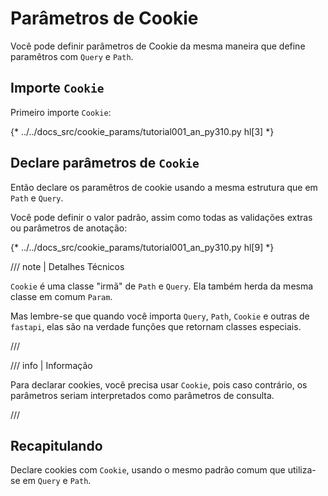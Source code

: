 # Parâmetros de Cookie

Você pode definir parâmetros de Cookie da mesma maneira que define paramêtros com `Query` e `Path`.

## Importe `Cookie`

Primeiro importe `Cookie`:

{* ../../docs_src/cookie_params/tutorial001_an_py310.py hl[3] *}

## Declare parâmetros de `Cookie`

Então declare os paramêtros de cookie usando a mesma estrutura que em `Path` e `Query`.

Você pode definir o valor padrão, assim como todas as validações extras ou parâmetros de anotação:


{* ../../docs_src/cookie_params/tutorial001_an_py310.py hl[9] *}

/// note | Detalhes Técnicos

`Cookie` é uma classe "irmã" de `Path` e `Query`. Ela também herda da mesma classe em comum `Param`.

Mas lembre-se que quando você importa `Query`, `Path`, `Cookie` e outras de `fastapi`, elas são na verdade funções que retornam classes especiais.

///

/// info | Informação

Para declarar cookies, você precisa usar `Cookie`, pois caso contrário, os parâmetros seriam interpretados como parâmetros de consulta.

///

## Recapitulando

Declare cookies com `Cookie`, usando o mesmo padrão comum que utiliza-se em `Query` e `Path`.
